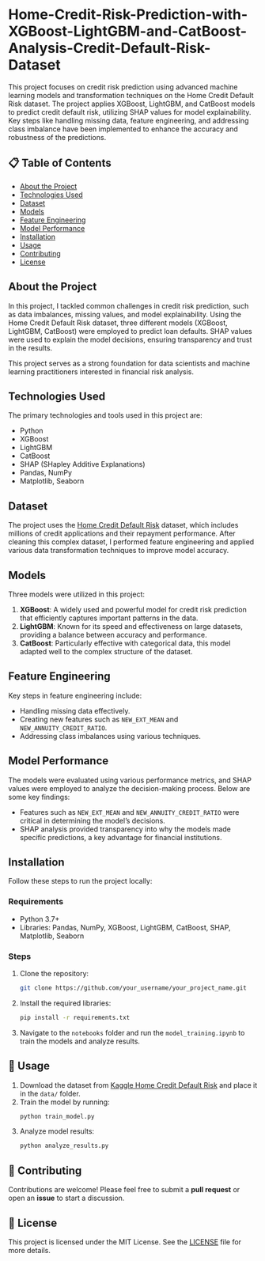 # Home-Credit-Risk-Prediction-with-XGBoost-LightGBM-and-CatBoost-Analysis-Credit-Default-Risk-Dataset

This project focuses on credit risk prediction using advanced machine learning models and transformation techniques on the Home Credit Default Risk dataset. The project applies XGBoost, LightGBM, and CatBoost models to predict credit default risk, utilizing SHAP values for model explainability. Key steps like handling missing data, feature engineering, and addressing class imbalance have been implemented to enhance the accuracy and robustness of the predictions.

## 📋 Table of Contents
- [About the Project](#about-the-project)
- [Technologies Used](#technologies-used)
- [Dataset](#dataset)
- [Models](#models)
- [Feature Engineering](#feature-engineering)
- [Model Performance](#model-performance)
- [Installation](#installation)
- [Usage](#usage)
- [Contributing](#contributing)
- [License](#license)

## About the Project
In this project, I tackled common challenges in credit risk prediction, such as data imbalances, missing values, and model explainability. Using the Home Credit Default Risk dataset, three different models (XGBoost, LightGBM, CatBoost) were employed to predict loan defaults. SHAP values were used to explain the model decisions, ensuring transparency and trust in the results.

This project serves as a strong foundation for data scientists and machine learning practitioners interested in financial risk analysis.

## Technologies Used
The primary technologies and tools used in this project are:
- Python
- XGBoost
- LightGBM
- CatBoost
- SHAP (SHapley Additive Explanations)
- Pandas, NumPy
- Matplotlib, Seaborn

##  Dataset
The project uses the [Home Credit Default Risk](https://www.kaggle.com/c/home-credit-default-risk/data) dataset, which includes millions of credit applications and their repayment performance. After cleaning this complex dataset, I performed feature engineering and applied various data transformation techniques to improve model accuracy.

##  Models
Three models were utilized in this project:
1. **XGBoost**: A widely used and powerful model for credit risk prediction that efficiently captures important patterns in the data.
2. **LightGBM**: Known for its speed and effectiveness on large datasets, providing a balance between accuracy and performance.
3. **CatBoost**: Particularly effective with categorical data, this model adapted well to the complex structure of the dataset.

##  Feature Engineering
Key steps in feature engineering include:
- Handling missing data effectively.
- Creating new features such as `NEW_EXT_MEAN` and `NEW_ANNUITY_CREDIT_RATIO`.
- Addressing class imbalances using various techniques.

## Model Performance
The models were evaluated using various performance metrics, and SHAP values were employed to analyze the decision-making process. Below are some key findings:
- Features such as `NEW_EXT_MEAN` and `NEW_ANNUITY_CREDIT_RATIO` were critical in determining the model’s decisions.
- SHAP analysis provided transparency into why the models made specific predictions, a key advantage for financial institutions.



## Installation
Follow these steps to run the project locally:

### Requirements
- Python 3.7+
- Libraries: Pandas, NumPy, XGBoost, LightGBM, CatBoost, SHAP, Matplotlib, Seaborn

### Steps
1. Clone the repository:
    ```bash
    git clone https://github.com/your_username/your_project_name.git
    ```
2. Install the required libraries:
    ```bash
    pip install -r requirements.txt
    ```

3. Navigate to the `notebooks` folder and run the `model_training.ipynb` to train the models and analyze results.

## 🔧 Usage
1. Download the dataset from [Kaggle Home Credit Default Risk](https://www.kaggle.com/c/home-credit-default-risk/data) and place it in the `data/` folder.
2. Train the model by running:
    ```bash
    python train_model.py
    ```
3. Analyze model results:
    ```bash
    python analyze_results.py
    ```

## 🤝 Contributing
Contributions are welcome! Please feel free to submit a **pull request** or open an **issue** to start a discussion.

## 📄 License
This project is licensed under the MIT License. See the [LICENSE](LICENSE) file for more details.

